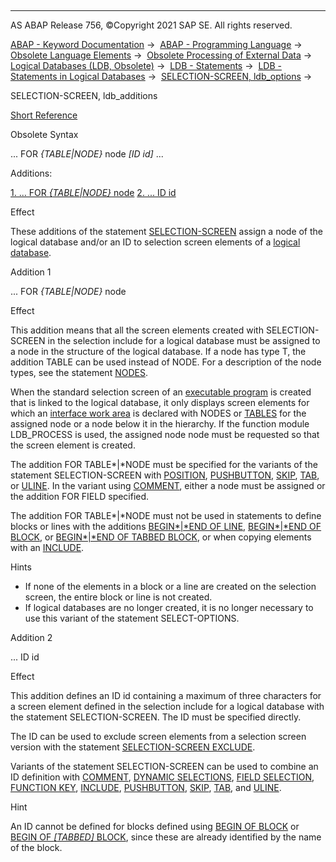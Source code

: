   

* * *

AS ABAP Release 756, ©Copyright 2021 SAP SE. All rights reserved.

[ABAP - Keyword Documentation](https://help.sap.com/doc/abapdocu_756_index_htm/7.56/en-US/abenabap.htm) →  [ABAP - Programming Language](https://help.sap.com/doc/abapdocu_756_index_htm/7.56/en-US/abenabap_reference.htm) →  [Obsolete Language Elements](https://help.sap.com/doc/abapdocu_756_index_htm/7.56/en-US/abenabap_obsolete.htm) →  [Obsolete Processing of External Data](https://help.sap.com/doc/abapdocu_756_index_htm/7.56/en-US/abendata_storage_obsolete.htm) →  [Logical Databases (LDB, Obsolete)](https://help.sap.com/doc/abapdocu_756_index_htm/7.56/en-US/abenldb.htm) →  [LDB - Statements](https://help.sap.com/doc/abapdocu_756_index_htm/7.56/en-US/abenldb_abap_statements.htm) →  [LDB - Statements in Logical Databases](https://help.sap.com/doc/abapdocu_756_index_htm/7.56/en-US/abenldb_statements.htm) →  [SELECTION-SCREEN, ldb\_options](https://help.sap.com/doc/abapdocu_756_index_htm/7.56/en-US/abapselection-screen_ldb.htm) → 

SELECTION-SCREEN, ldb\_additions

[Short Reference](https://help.sap.com/doc/abapdocu_756_index_htm/7.56/en-US/abapselection-screen_shortref.htm)

Obsolete Syntax

... FOR *{*TABLE*|*NODE*}* node *\[*ID id*\]* ...

Additions:

[1\. ... FOR *{*TABLE*|*NODE*}* node](#!ABAP_ADDITION_1@1@)
[2\. ... ID id](#!ABAP_ADDITION_2@2@)

Effect

These additions of the statement [SELECTION-SCREEN](https://help.sap.com/doc/abapdocu_756_index_htm/7.56/en-US/abapselection-screen.htm) assign a node of the logical database and/or an ID to selection screen elements of a [logical database](https://help.sap.com/doc/abapdocu_756_index_htm/7.56/en-US/abenlogical_data_base_glosry.htm "Glossary Entry").

Addition 1   

... FOR *{*TABLE*|*NODE*}* node

Effect

This addition means that all the screen elements created with SELECTION-SCREEN in the selection include for a logical database must be assigned to a node in the structure of the logical database. If a node has type T, the addition TABLE can be used instead of NODE. For a description of the node types, see the statement [NODES](https://help.sap.com/doc/abapdocu_756_index_htm/7.56/en-US/abapnodes.htm).

When the standard selection screen of an [executable program](https://help.sap.com/doc/abapdocu_756_index_htm/7.56/en-US/abenexecutable_program_glosry.htm "Glossary Entry") is created that is linked to the logical database, it only displays screen elements for which an [interface work area](https://help.sap.com/doc/abapdocu_756_index_htm/7.56/en-US/abeninterface_work_area_glosry.htm "Glossary Entry") is declared with NODES or [TABLES](https://help.sap.com/doc/abapdocu_756_index_htm/7.56/en-US/abaptables.htm) for the assigned node or a node below it in the hierarchy. If the function module LDB\_PROCESS is used, the assigned node node must be requested so that the screen element is created.

The addition FOR TABLE*|*NODE must be specified for the variants of the statement SELECTION-SCREEN with [POSITION](https://help.sap.com/doc/abapdocu_756_index_htm/7.56/en-US/abapselection-screen_line.htm), [PUSHBUTTON](https://help.sap.com/doc/abapdocu_756_index_htm/7.56/en-US/abapselection-screen_pushbutton.htm), [SKIP](https://help.sap.com/doc/abapdocu_756_index_htm/7.56/en-US/abapselection-screen_skip.htm), [TAB](https://help.sap.com/doc/abapdocu_756_index_htm/7.56/en-US/abapselection-screen_tabbed.htm), or [ULINE](https://help.sap.com/doc/abapdocu_756_index_htm/7.56/en-US/abapselection-screen_uline.htm). In the variant using [COMMENT](https://help.sap.com/doc/abapdocu_756_index_htm/7.56/en-US/abapselection-screen_comment.htm), either a node must be assigned or the addition FOR FIELD specified.

The addition FOR TABLE*|*NODE must not be used in statements to define blocks or lines with the additions [BEGIN*|*END OF LINE](https://help.sap.com/doc/abapdocu_756_index_htm/7.56/en-US/abapselection-screen_line.htm), [BEGIN*|*END OF BLOCK](https://help.sap.com/doc/abapdocu_756_index_htm/7.56/en-US/abapselection-screen_block.htm), or [BEGIN*|*END OF TABBED BLOCK](https://help.sap.com/doc/abapdocu_756_index_htm/7.56/en-US/abapselection-screen_tabbed.htm), or when copying elements with an [INCLUDE](https://help.sap.com/doc/abapdocu_756_index_htm/7.56/en-US/abapselection-screen_include.htm).

Hints

-   If none of the elements in a block or a line are created on the selection screen, the entire block or line is not created.
-   If logical databases are no longer created, it is no longer necessary to use this variant of the statement SELECT-OPTIONS.

Addition 2   

... ID id

Effect

This addition defines an ID id containing a maximum of three characters for a screen element defined in the selection include for a logical database with the statement SELECTION-SCREEN. The ID must be specified directly.

The ID can be used to exclude screen elements from a selection screen version with the statement [SELECTION-SCREEN EXCLUDE](https://help.sap.com/doc/abapdocu_756_index_htm/7.56/en-US/abapselection-screen_ldb_version.htm).

Variants of the statement SELECTION-SCREEN can be used to combine an ID definition with [COMMENT](https://help.sap.com/doc/abapdocu_756_index_htm/7.56/en-US/abapselection-screen_comment.htm), [DYNAMIC SELECTIONS](https://help.sap.com/doc/abapdocu_756_index_htm/7.56/en-US/abapselection-screen_ldb_dynamic.htm), [FIELD SELECTION](https://help.sap.com/doc/abapdocu_756_index_htm/7.56/en-US/abapselection-screen_ldb_field.htm), [FUNCTION KEY](https://help.sap.com/doc/abapdocu_756_index_htm/7.56/en-US/abapselection-screen_functionkey.htm), [INCLUDE](https://help.sap.com/doc/abapdocu_756_index_htm/7.56/en-US/abapselection-screen_include.htm), [PUSHBUTTON](https://help.sap.com/doc/abapdocu_756_index_htm/7.56/en-US/abapselection-screen_pushbutton.htm), [SKIP](https://help.sap.com/doc/abapdocu_756_index_htm/7.56/en-US/abapselection-screen_skip.htm), [TAB](https://help.sap.com/doc/abapdocu_756_index_htm/7.56/en-US/abapselection-screen_tabbed.htm), and [ULINE](https://help.sap.com/doc/abapdocu_756_index_htm/7.56/en-US/abapselection-screen_uline.htm).

Hint

An ID cannot be defined for blocks defined using [BEGIN OF BLOCK](https://help.sap.com/doc/abapdocu_756_index_htm/7.56/en-US/abapselection-screen_block.htm) or [BEGIN OF *\[*TABBED*\]* BLOCK](https://help.sap.com/doc/abapdocu_756_index_htm/7.56/en-US/abapselection-screen_tabbed.htm), since these are already identified by the name of the block.